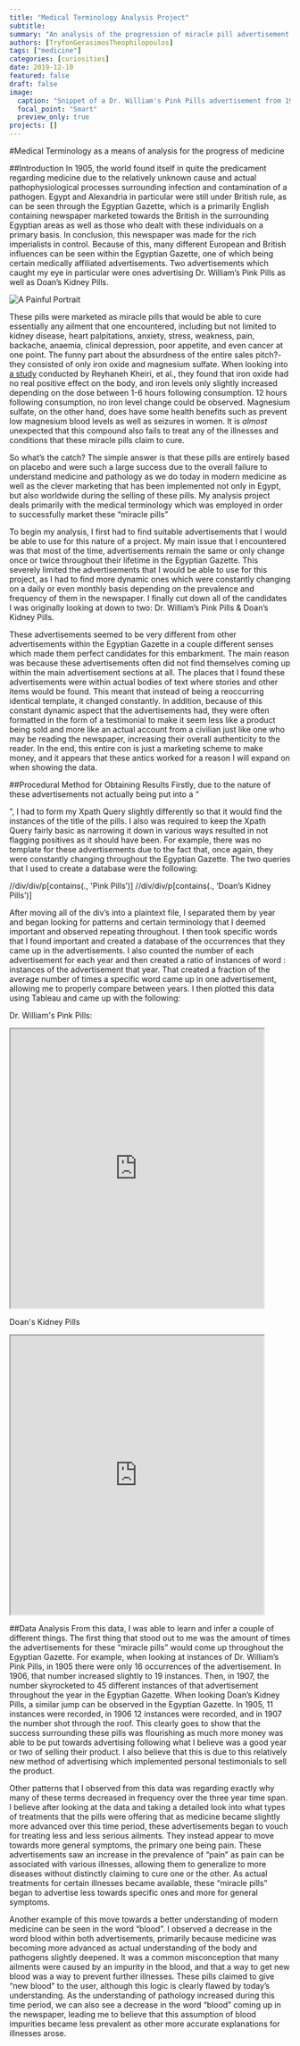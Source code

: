 ```yaml
---
title: "Medical Terminology Analysis Project"
subtitle:
summary: "An analysis of the progression of miracle pill advertisement throughout 1905, 1906, and 1907 as a means to make inferences about the overall progression of medicine and marketing of medicines"
authors: [TryfonGerasimosTheophilopoulos]
tags: ["medicine"]
categories: [curiosities]
date: 2019-12-10
featured: false
draft: false
image:
  caption: "Snippet of a Dr. William's Pink Pills advertisement from 1905-01-04"
  focal_point: "Smart"
  preview_only: true
projects: []
---
```

#Medical Terminology as a means of analysis for the progress of medicine

##Introduction
In 1905, the world found itself in quite the predicament regarding medicine due to the relatively unknown cause and actual pathophysiological processes surrounding infection and contamination of a pathogen. Egypt and Alexandria in particular were still under British rule, as can be seen through the Egyptian Gazette, which is a primarily English containing newspaper marketed towards the British in the surrounding Egyptian areas as well as those who dealt with these individuals on a primary basis. In conclusion, this newspaper was made for the rich imperialists in control. Because of this, many different European and British influences can be seen within the Egyptian Gazette, one of which being certain medically affiliated advertisements. Two advertisements which caught my eye in particular were ones advertising Dr. William’s Pink Pills as well as Doan’s Kidney Pills.

![A Painful Portrait](https://i.imgur.com/klxKSl2.png )

These pills were marketed as miracle pills that would be able to cure essentially any ailment that one encountered, including but not limited to kidney disease, heart palpitations, anxiety, stress, weakness, pain, backache, anaemia, clinical depression, poor appetite, and even cancer at one point. The funny part about the absurdness of the entire sales pitch?- they consisted of only iron oxide and magnesium sulfate. When looking into [a study](https://www.ncbi.nlm.nih.gov/pmc/articles/PMC5337769/ ) conducted by Reyhaneh Kheiri, et al., they found that iron oxide had no real positive effect on the body, and iron levels only slightly increased depending on the dose between 1-6 hours following consumption. 12 hours following consumption, no iron level change could be observed. Magnesium sulfate, on the other hand, does have some health benefits such as prevent low magnesium blood levels as well as seizures in women. It is *almost* unexpected that this compound also fails to treat any of the illnesses and conditions that these miracle pills claim to cure.

So what’s the catch? The simple answer is that these pills are entirely based on placebo and were such a large success due to the overall failure to understand medicine and pathology as we do today in modern medicine as well as the clever marketing that has been implemented not only in Egypt, but also worldwide during the selling of these pills. My analysis project deals primarily with the medical terminology which was employed in order to successfully market these “miracle pills”

To begin my analysis, I first had to find suitable advertisements that I would be able to use for this nature of a project. My main issue that I encountered was that most of the time, advertisements remain the same or only change once or twice throughout their lifetime in the Egyptian Gazette. This severely limited the advertisements that I would be able to use for this project, as I had to find more dynamic ones which were constantly changing on a daily or even monthly basis depending on the prevalence and frequency of them in the newspaper. I finally cut down all of the candidates I was originally looking at down to two: Dr. William’s Pink Pills & Doan’s Kidney Pills.

These advertisements seemed to be very different from other advertisements within the Egyptian Gazette in a couple different senses which made them perfect candidates for this embarkment. The main reason was because these advertisements often did not find themselves coming up within the main advertisement sections at all. The places that I found these advertisements were within actual bodies of text where stories and other items would be found. This meant that instead of being a reoccurring identical template, it changed constantly. In addition, because of this constant dynamic aspect that the advertisements had, they were often formatted in the form of a testimonial to make it seem less like a product being sold and more like an actual account from a civilian just like one who may be reading the newspaper, increasing their overall authenticity to the reader. In the end, this entire con is just a marketing scheme to make money, and it appears that these antics worked for a reason I will expand on when showing the data.

##Procedural Method for Obtaining Results
Firstly, due to the nature of these advertisements not actually being put into a “<div type=“advertisement>”, I had to form my Xpath Query slightly differently so that it would find the instances of the title of the pills. I also was required to keep the Xpath Query fairly basic as narrowing it down in various ways resulted in not flagging positives as it should have been. For example, there was no template for these advertisements due to the fact that, once again, they were constantly changing throughout the Egyptian Gazette. The two queries that I used to create a database were the following:

//div/div/p[contains(., 'Pink Pills’)]
//div/div/p[contains(., ‘Doan’s Kidney Pills’)]

After moving all of the div’s into a plaintext file, I separated them by year and began looking for patterns and certain terminology that I deemed important and observed repeating throughout. I then took specific words that I found important and created a database of the occurrences that they came up in the advertisements. I also counted the number of each advertisement for each year and then created a ratio of instances of word : instances of the advertisement that year. That created a fraction of the average number of times a specific word came up in one advertisement, allowing me to properly compare between years. I then plotted this data using Tableau and came up with the following:

Dr. William's Pink Pills:
<iframe src="https://public.tableau.com/views/Book1_15758293045230/Sheet1?:display_count=y&:origin=viz_share_link?:showVizHome=no&:embed=true" align="center" width="90%" height="500"></iframe>

Doan's Kidney Pills
<iframe src="https://public.tableau.com/views/Book1s_15758318890720/Sheet1?:display_count=y&:origin=viz_share_link?:showVizHome=no&:embed=true" align="center" width="90%" height="500"></iframe>

##Data Analysis
From this data, I was able to learn and infer a couple of different things. The first thing that stood out to me was the amount of times the advertisements for these “miracle pills” would come up throughout the Egyptian Gazette. For example, when looking at instances of Dr. William’s Pink Pills, in 1905 there were only 16 occurrences of the advertisement. In 1906, that number increased slightly to 19 instances. Then, in 1907, the number skyrocketed to 45 different instances of that advertisement throughout the year in the Egyptian Gazette. When looking Doan’s Kidney Pills, a similar jump can be observed in the Egyptian Gazette. In 1905, 11 instances were recorded, in 1906 12 instances were recorded, and in 1907 the number shot through the roof. This clearly goes to show that the success surrounding these pills was flourishing as much more money was able to be put towards advertising following what I believe was a good year or two of selling their product. I also believe that this is due to this relatively new method of advertising which implemented personal testimonials to sell the product.

Other patterns that I observed from this data was regarding exactly why many of these terms decreased in frequency over the three year time span. I believe after looking at the data and taking a detailed look into what types of treatments that the pills were offering that as medicine became slightly more advanced over this time period, these advertisements began to vouch for treating less and less serious ailments. They instead appear to move towards more general symptoms, the primary one being pain. These advertisements saw an increase in the prevalence of “pain” as pain can be associated with various illnesses, allowing them to generalize to more diseases without distinctly claiming to cure one or the other. As actual treatments for certain illnesses became available, these “miracle pills” began to advertise less towards specific ones and more for general symptoms.

Another example of this move towards a better understanding of modern medicine can be seen in the word “blood”. I observed a decrease in the word blood within both advertisements, primarily because medicine was becoming more advanced as actual understanding of the body and pathogens slightly deepened. It was a common misconception that many ailments were caused by an impurity in the blood, and that a way to get new blood was a way to prevent further illnesses. These pills claimed to give “new blood” to the user, although this logic is clearly flawed by today’s understanding. As the understanding of pathology increased during this time period, we can also see a decrease in the word “blood” coming up in the newspaper, leading me to believe that this assumption of blood impurities became less prevalent as other more accurate explanations for illnesses arose.
